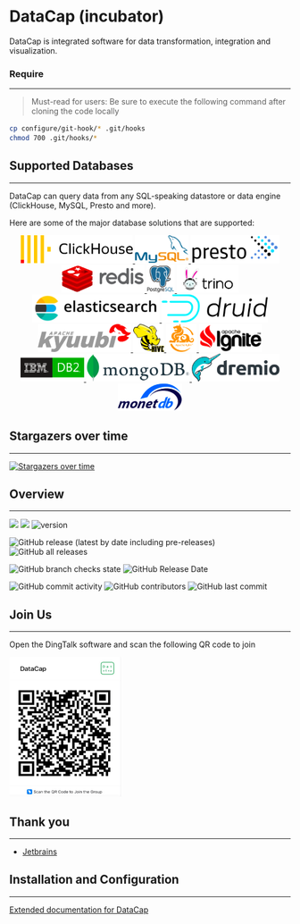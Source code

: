 # DataCap (incubator)

DataCap is integrated software for data transformation, integration and visualization.

### Require

---

> Must-read for users: Be sure to execute the following command after cloning the code locally

```bash
cp configure/git-hook/* .git/hooks
chmod 700 .git/hooks/*
```

## Supported Databases

---

DataCap can query data from any SQL-speaking datastore or data engine (ClickHouse, MySQL, Presto and more).

Here are some of the major database solutions that are supported:

<p align="center">
    <a href="https://clickhouse.com" target="_blank">
        <img src="assets/plugin/clickhouse.png" alt="ClickHouse" height="50" />
    </a>
    <a href="https://www.mysql.com" target="_blank">
        <img src="assets/plugin/mysql.png" alt="MySQL" height="50"/>
    </a>
    <a href="https://prestodb.io/" target="_blank">
        <img src="assets/plugin/presto.png" alt="Presto" height="50"/>
    </a>
    <a href="https://redis.io/" target="_blank">
        <img src="assets/plugin/redis.png" alt="Redis" height="50"/>
    </a>
    <a href="https://www.postgresql.org/" target="_blank">
        <img src="assets/plugin/postgresql.png" alt="PostgreSQL" height="50"/>
    </a>
    <a href="https://trino.io/" target="_blank">
        <img src="assets/plugin/trino.png" alt="Trino" height="50"/>
    </a>
    <a href="https://www.elastic.co/" target="_blank">
        <img src="assets/plugin/elasticsearch.png" alt="ElasticSearch" height="50" />
    </a>
    <a href="https://druid.apache.org/" target="_blank">
        <img src="assets/plugin/druid.png" alt="Druid" height="50" />
    </a>
    <a href="https://kyuubi.apache.org/" target="_blank">
        <img src="assets/plugin/kyuubi.png" alt="Kyuubi" height="50"/>
    </a>
    <a href="https://hive.apache.org/" target="_blank">
        <img src="assets/plugin/hive.png" alt="Hive" height="50" />
    </a>
    <a href="https://kylin.apache.org" target="_blank">
        <img src="assets/plugin/kylin.png" alt="Kylin" height="50" />
    </a>
    <a href="https://ignite.apache.org/" target="_blank">
        <img src="assets/plugin/ignite.png" alt="Ignite" height="50" />
    </a>
    <a href="https://www.ibm.com/db2/" target="_blank">
        <img src="assets/plugin/ibmdb2.png" alt="IBM DB2" height="50" />
    </a>
    <a href="https://www.mongodb.com/" target="_blank">
        <img src="assets/plugin/mongodb.png" alt="MongoDB" height="50" />
    </a>
    <a href="https://www.dremio.com/" target="_blank">
        <img src="assets/plugin/dremio.png" alt="Dremio" height="50" />
    </a>
    <a href="https://www.monetdb.org/" target="_blank">
        <img src="assets/plugin/monetdb.png" alt="MonetDB" height="50" />
    </a>
</p>

## Stargazers over time

---

[![Stargazers over time](https://starchart.cc/EdurtIO/incubator-datacap.svg)](https://starchart.cc/EdurtIO/incubator-datacap)

## Overview

---

![](https://visitor-badge.glitch.me/badge?page_id=incubator-datacap)
[![](https://tokei.rs/b1/github/EdurtIO/incubator-datacap)](https://github.com/EdurtIO/incubator-datacap)
![version](https://img.shields.io/github/v/release/EdurtIO/incubator-datacap.svg)

![GitHub release (latest by date including pre-releases)](https://img.shields.io/github/downloads-pre/EdurtIO/incubator-datacap/latest/total?style=flat-square)
![GitHub all releases](https://img.shields.io/github/downloads/EdurtIO/incubator-datacap/total?style=flat-square)

![GitHub branch checks state](https://img.shields.io/github/checks-status/EdurtIO/incubator-datacap/master?style=flat-square)
![GitHub Release Date](https://img.shields.io/github/release-date/EdurtIO/incubator-datacap?style=flat-square)

![GitHub commit activity](https://img.shields.io/github/commit-activity/y/EdurtIO/incubator-datacap?style=flat-square)
![GitHub contributors](https://img.shields.io/github/contributors-anon/EdurtIO/incubator-datacap?style=flat-square)
![GitHub last commit](https://img.shields.io/github/last-commit/EdurtIO/incubator-datacap?style=flat-square)

## Join Us

---

Open the DingTalk software and scan the following QR code to join

<img src="assets/dingtalk.png" width="200px" height="250px"></img>

## Thank you

---

- [Jetbrains](https://www.jetbrains.com/)

## Installation and Configuration

---

[Extended documentation for DataCap](https://datacap.incubator.edurt.io)
